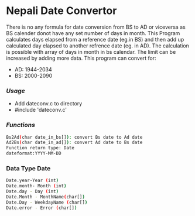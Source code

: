 # Nepali Date Convertor

There is no any formula for date conversion from BS to AD or viceversa as BS calender donot have any set number of days in month. This Program calculates days elapsed from a reference date (eg.in BS) and then add up calculated day elapsed to another refrence date (eg. in AD). The calculation is possible with array of days in month in bs calendar. The limit can be increased by adding more data. This program can convert for:
- AD: 1944-2034
- BS: 2000-2090


### _Usage_
- Add dateconv.c to directory
-  #include 'dateconv.c'
### _Functions_
```sh
Bs2Ad(char date_in_bs[]): convert Bs date to Ad date
Ad2Bs(char date_in_ad[]): convert Ad date to Bs date
Function return type: Date
dateformat:YYYY-MM-DD
```
### Data Type Date


```sh
Date.year-Year (int)
Date.month- Month (int)
Date.day - Day (int)
Date.Month - MonthName(char[])
Date.Day - WeekdayName (char[])
Date.error - Error (char[])
```